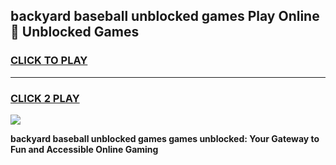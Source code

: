 
## backyard baseball unblocked games Play Online 👋 Unblocked Games
<h3>
<a href="https://premium.freeplayer.one?title=backyard_baseball_unblocked_games&ref=19F">CLICK TO PLAY</a></h3>
<hr>

<h3>
<a href="https://premium.freeplayer.one?title=backyard_baseball_unblocked_games&ref=19F">CLICK 2 PLAY</a>
  
</h3>

<a href="https://premium.freeplayer.one?title=backyard_baseball_unblocked_games&ref=19F"><img src="https://clearcache.store/games.png"></a>


**backyard baseball unblocked games games unblocked: Your Gateway to Fun and Accessible Online Gaming**
